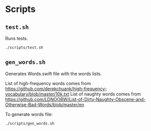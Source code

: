 # Scripts

## `test.sh`

Runs tests.

```
./scripts/test.sh
```


## `gen_words.sh`

Generates Words.swift file with the words lists.

List of high-frequency words comes from https://github.com/derekchuank/high-frequency-vocabulary/blob/master/10k.txt
List of naughty words comes from https://github.com/LDNOOBW/List-of-Dirty-Naughty-Obscene-and-Otherwise-Bad-Words/blob/master/en

To generate words file:

```
./scripts/gen_words.sh
```
